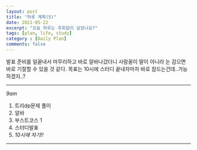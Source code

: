 ```yaml
---
layout: post
title: "하루 계획(5)"
date: 2021-05-22
excerpt: "오늘 하루는 후회없이 살았나요?"
tags: [plan, life, study]
category : [Daily Plan]
comments: false
---
```

발표 준비를 덜끝내서 마무리하고 바로 알바나갔더니 사람꼴이 말이 아니라 눈 감으면 바로 기절할 수 있을 것 같다. 목표는 10시에 스터디 끝내자마자 바로 잠드는건데..가능하겠지..?
***
*9am*
1. 트리dp문제 풀이
2. 알바
3. 부스트코스 1
4. 스터디발표
5. *10시에 자기!!*
***
